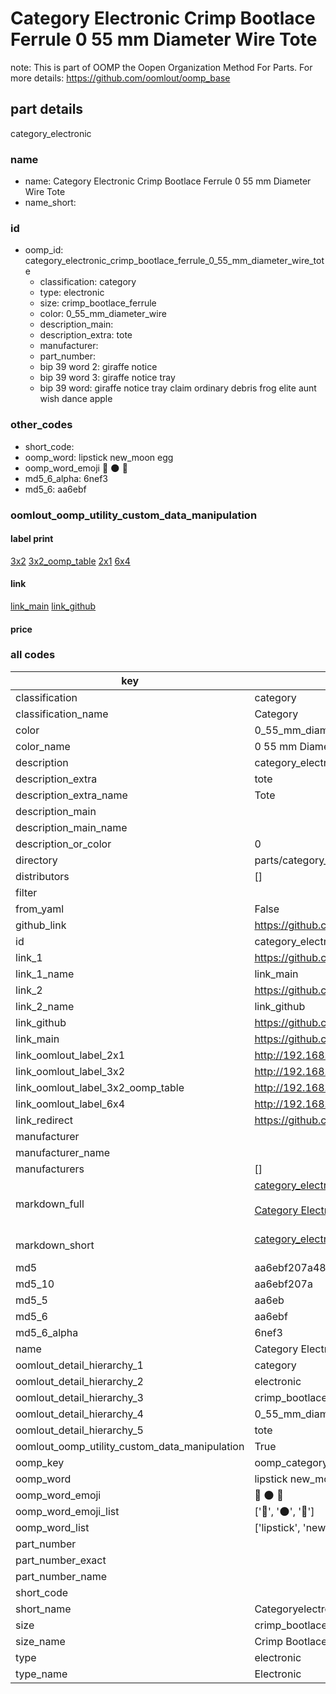 # Category Electronic Crimp Bootlace Ferrule 0 55 mm Diameter Wire Tote  

note: This is part of OOMP the Oopen Organization Method For Parts. For more details: https://github.com/oomlout/oomp_base

##  part details
  



category_electronic



### name
* name: Category Electronic Crimp Bootlace Ferrule 0 55 mm Diameter Wire Tote
* name_short: 
### id
* oomp_id: category_electronic_crimp_bootlace_ferrule_0_55_mm_diameter_wire_tote
  * classification: category
  * type: electronic
  * size: crimp_bootlace_ferrule
  * color: 0_55_mm_diameter_wire
  * description_main: 
  * description_extra: tote
  * manufacturer: 
  * part_number: 
  * bip 39 word 2: giraffe notice
  * bip 39 word 3: giraffe notice tray
  * bip 39 word: giraffe notice tray claim ordinary debris frog elite aunt wish dance apple

### other_codes
* short_code: 
* oomp_word: lipstick new_moon egg
* oomp_word_emoji :lipstick: :new_moon: :egg:
* md5_6_alpha: 6nef3
* md5_6: aa6ebf






### oomlout_oomp_utility_custom_data_manipulation
#### label print
[3x2](http://192.168.1.245:1112/?label=oomp%206nef3)
[3x2_oomp_table](http://192.168.1.108:1112/?label=oomp%206nef3)
[2x1](http://192.168.1.242:1112/?label=oomp%206nef3)
[6x4](http://192.168.1.55:1112/?label=oomp%206nef3)    

#### link

[link_main](https://github.com/oomlout/oomlout_oomp_version_1_messy/tree/main/parts/category_electronic_crimp_bootlace_ferrule_0_55_mm_diameter_wire_tote) [link_github](https://github.com/oomlout/oomlout_oomp_version_1_messy/tree/main/parts/category_electronic_crimp_bootlace_ferrule_0_55_mm_diameter_wire_tote)                             

#### price







### all codes 
| key | value |  
| --- | --- |  
| classification | category |  
| classification_name | Category |  
| color | 0_55_mm_diameter_wire |  
| color_name | 0 55 mm Diameter Wire |  
| description | category_electronic |  
| description_extra | tote |  
| description_extra_name | Tote |  
| description_main |  |  
| description_main_name |  |  
| description_or_color | 0  |  
| directory | parts/category_electronic_crimp_bootlace_ferrule_0_55_mm_diameter_wire_tote |  
| distributors | [] |  
| filter |  |  
| from_yaml | False |  
| github_link | https://github.com/oomlout/oomlout_oomp_part_src/tree/main/parts/category_electronic_crimp_bootlace_ferrule_0_55_mm_diameter_wire_tote |  
| id | category_electronic_crimp_bootlace_ferrule_0_55_mm_diameter_wire_tote |  
| link_1 | https://github.com/oomlout/oomlout_oomp_version_1_messy/tree/main/parts/category_electronic_crimp_bootlace_ferrule_0_55_mm_diameter_wire_tote |  
| link_1_name | link_main |  
| link_2 | https://github.com/oomlout/oomlout_oomp_version_1_messy/tree/main/parts/category_electronic_crimp_bootlace_ferrule_0_55_mm_diameter_wire_tote |  
| link_2_name | link_github |  
| link_github | https://github.com/oomlout/oomlout_oomp_version_1_messy/tree/main/parts/category_electronic_crimp_bootlace_ferrule_0_55_mm_diameter_wire_tote |  
| link_main | https://github.com/oomlout/oomlout_oomp_version_1_messy/tree/main/parts/category_electronic_crimp_bootlace_ferrule_0_55_mm_diameter_wire_tote |  
| link_oomlout_label_2x1 | http://192.168.1.242:1112/?label=oomp%206nef3 |  
| link_oomlout_label_3x2 | http://192.168.1.245:1112/?label=oomp%206nef3 |  
| link_oomlout_label_3x2_oomp_table | http://192.168.1.108:1112/?label=oomp%206nef3 |  
| link_oomlout_label_6x4 | http://192.168.1.55:1112/?label=oomp%206nef3 |  
| link_redirect | https://github.com/oomlout/oomlout_oomp_version_1_messy/tree/main/parts/category_electronic_crimp_bootlace_ferrule_0_55_mm_diameter_wire_tote |  
| manufacturer |  |  
| manufacturer_name |  |  
| manufacturers | [] |  
| markdown_full | [category_electronic_crimp_bootlace_ferrule_0_55_mm_diameter_wire_tote](none)<br>[](none)<br>[Category Electronic Crimp Bootlace Ferrule 0 55 Mm Diameter Wire Tote](none)<br><br> |  
| markdown_short | [category_electronic_crimp_bootlace_ferrule_0_55_mm_diameter_wire_tote](none)<br><br> |  
| md5 | aa6ebf207a480ba4e1ce229bcf65bb11 |  
| md5_10 | aa6ebf207a |  
| md5_5 | aa6eb |  
| md5_6 | aa6ebf |  
| md5_6_alpha | 6nef3 |  
| name | Category Electronic Crimp Bootlace Ferrule 0 55 mm Diameter Wire Tote |  
| oomlout_detail_hierarchy_1 | category |  
| oomlout_detail_hierarchy_2 | electronic |  
| oomlout_detail_hierarchy_3 | crimp_bootlace_ferrule |  
| oomlout_detail_hierarchy_4 | 0_55_mm_diameter_wire |  
| oomlout_detail_hierarchy_5 | tote |  
| oomlout_oomp_utility_custom_data_manipulation | True |  
| oomp_key | oomp_category_electronic_crimp_bootlace_ferrule_0_55_mm_diameter_wire_tote |  
| oomp_word | lipstick new_moon egg |  
| oomp_word_emoji | :lipstick: :new_moon: :egg: |  
| oomp_word_emoji_list | [':lipstick:', ':new_moon:', ':egg:'] |  
| oomp_word_list | ['lipstick', 'new_moon', 'egg'] |  
| part_number |  |  
| part_number_exact |  |  
| part_number_name |  |  
| short_code |  |  
| short_name | Categoryelectronic |  
| size | crimp_bootlace_ferrule |  
| size_name | Crimp Bootlace Ferrule |  
| type | electronic |  
| type_name | Electronic |  

